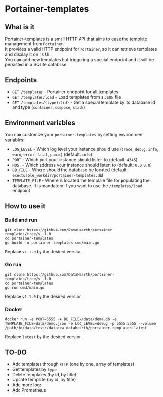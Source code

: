 # Portainer-templates

## What is it

Portainer-templates is a small HTTP API that aims to ease the template management from `Portainer`.  
It provides a valid HTTP endpoint for `Portainer`, so it can retrieve templates and display it on its UI.  
You can add new templates but triggering a special endpoint and it will be persisted in a SQLite database.

## Endpoints

- `GET /templates` - Portainer endpoint for all templates
- `GET /templates/load` - Load templates from a `JSON` file
- `GET /templates/{type}/{id}` - Get a special template by its database id and type (`container`, `compose`, `stack`)

## Environment variables

You can customize your `portainer-templates` by setting environment variables:

- `LOG_LEVEL` - Which log level your instance should use (`trace`, `debug`, `info`, `warn`, `error`, `fatal`, `panic`) (default: `info`)
- `PORT` - Which port your instance should listen to (default: `4345`)
- `HOST` - Which address your instance should listen to (default: `0.0.0.0`)
- `DB_FILE` - Where should the database be located (default: `exectuable_workdir/portainer-templates.db`)
- `TEMPLATE_FILE` - Where is located the template file for populating the database. It is mandatory if you want to use the `/templates/load` endpoint

## How to use it

### Build and run

```
git clone https://github.com/DataHearth/portainer-templates/tree/v1.1.0
cd portainer-templates
go build -o portainer-templates cmd/main.go
```
Replace `v1.1.0` by the desired version.

### Go run

```
git clone https://github.com/DataHearth/portainer-templates/tree/v1.1.0
cd portainer-templates
go run cmd/main.go
```
Replace `v1.1.0` by the desired version.

### Docker

```
docker run -e PORT=5555 -e DB_FILE=/data/demo.db -e TEMPLATE_FILE=data/demo.json -e LOG_LEVEL=debug -p 5555:5555 --volume /path/to/data/test:/data:rw datahearth/portainer-templates:latest
```
Replace `latest` by the desired version.

## TO-DO

- Add templates through `HTTP` (one by one, array of templates)
- Get templates by `type`
- Delete templates (by id, by title)
- Update template (by id, by title)
- Add more logs
- Add Prometheus